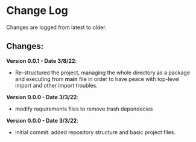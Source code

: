 # Change Log

Changes are logged from latest to older.

## Changes:

**Version 0.0.1 - Date 3/8/22**:

- Re-structured the project, managing the whole directory as a package and executing from __main__ file in order to have peace with top-level import
and other import troubles.


**Version 0.0.0 - Date 3/3/22**:

- modify requirements files to remove trash dependecies

**Version 0.0.0 - Date 3/3/22**:

- initial commit: added repository structure and basic project files.

